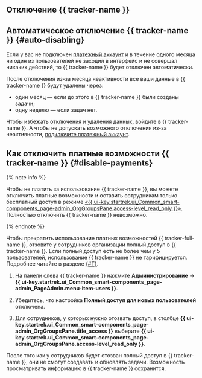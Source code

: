 ## Отключение {{ tracker-name }}

## Автоматическое отключение {{ tracker-name }} {#auto-disabling}

Если у вас не подключен [платежный аккаунт](billing-account.md) и в течение одного месяца ни один из пользователей не заходил в интерфейс и не совершал никаких действий, то {{ tracker-name }} будет отключен автоматически.

После отключения из-за месяца неактивности все ваши данные в {{ tracker-name }} будут удалены через:

* один месяц — если до этого в {{ tracker-name }} были созданы задачи;
* одну неделю — если задач нет.

Чтобы избежать отключения и удаления данных, войдите в {{ tracker-name }}. А чтобы не допускать возможного отключения из-за неактивности, [подключите платежный аккаунт](billing-account.md#create).

## Как отключить платные возможности {{ tracker-name }} {#disable-payments}

{% note info %}

Чтобы не платить за использование {{ tracker-name }}, вы можете отключить платные возможности и оставить сотрудникам только бесплатный доступ в режиме [«{{ ui-key.startrek.ui_Common_smart-components_page-admin_OrgGroupsPane.access-level_read_only }}»](access.md#readonly). Полностью отключить {{ tracker-name }} невозможно. 

{% endnote %}

Чтобы прекратить использование платных возможностей {{ tracker-full-name }}, отзовите у сотрудников организации полный доступ в {{ tracker-name }}. Если полный доступ есть не более чем у 5 пользователей, использование {{ tracker-name }} не тарифицируется. Подробнее читайте в разделе [{#T}](pricing.md).

1. На панели слева {{ tracker-name }} нажмите **Администрирование** → **{{ ui-key.startrek.ui_Common_smart-components_page-admin_PageAdmin.menu-item-users }}**.

1. Убедитесь, что настройка **Полный доступ для новых пользователей** отключена.

1. Для сотрудников, у которых нужно отозвать доступ, в столбце **{{ ui-key.startrek.ui_Common_smart-components_page-admin_OrgGroupsPane.title_access }}** выберите **{{ ui-key.startrek.ui_Common_smart-components_page-admin_OrgGroupsPane.access-level_read_only }}**.


После того как у сотрудников будет отозван полный доступ в {{ tracker-name }}, они не смогут создавать и обновлять задачи. Возможность просматривать информацию в {{ tracker-name }} сохранится.